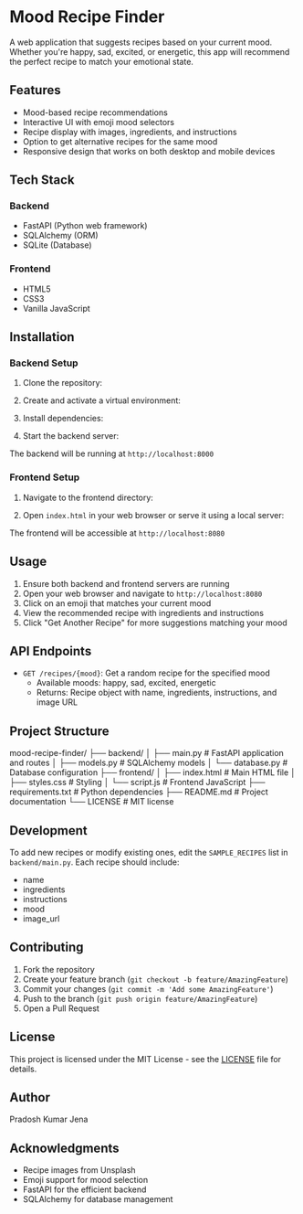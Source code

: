 # Mood Recipe Finder

A web application that suggests recipes based on your current mood. Whether you're happy, sad, excited, or energetic, this app will recommend the perfect recipe to match your emotional state.

## Features

- Mood-based recipe recommendations
- Interactive UI with emoji mood selectors
- Recipe display with images, ingredients, and instructions
- Option to get alternative recipes for the same mood
- Responsive design that works on both desktop and mobile devices

## Tech Stack

### Backend
- FastAPI (Python web framework)
- SQLAlchemy (ORM)
- SQLite (Database)

### Frontend
- HTML5
- CSS3
- Vanilla JavaScript

## Installation

### Backend Setup

1. Clone the repository:

2. Create and activate a virtual environment:

3. Install dependencies:

4. Start the backend server:

The backend will be running at `http://localhost:8000`

### Frontend Setup

1. Navigate to the frontend directory:


2. Open `index.html` in your web browser or serve it using a local server:

The frontend will be accessible at `http://localhost:8080`

## Usage

1. Ensure both backend and frontend servers are running
2. Open your web browser and navigate to `http://localhost:8080`
3. Click on an emoji that matches your current mood
4. View the recommended recipe with ingredients and instructions
5. Click "Get Another Recipe" for more suggestions matching your mood

## API Endpoints

- `GET /recipes/{mood}`: Get a random recipe for the specified mood
  - Available moods: happy, sad, excited, energetic
  - Returns: Recipe object with name, ingredients, instructions, and image URL

## Project Structure

mood-recipe-finder/
├── backend/
│ ├── main.py # FastAPI application and routes
│ ├── models.py # SQLAlchemy models
│ └── database.py # Database configuration
├── frontend/
│ ├── index.html # Main HTML file
│ ├── styles.css # Styling
│ └── script.js # Frontend JavaScript
├── requirements.txt # Python dependencies
├── README.md # Project documentation
└── LICENSE # MIT license


## Development

To add new recipes or modify existing ones, edit the `SAMPLE_RECIPES` list in `backend/main.py`. Each recipe should include:
- name
- ingredients
- instructions
- mood
- image_url

## Contributing

1. Fork the repository
2. Create your feature branch (`git checkout -b feature/AmazingFeature`)
3. Commit your changes (`git commit -m 'Add some AmazingFeature'`)
4. Push to the branch (`git push origin feature/AmazingFeature`)
5. Open a Pull Request

## License

This project is licensed under the MIT License - see the [LICENSE](LICENSE) file for details.

## Author

Pradosh Kumar Jena

## Acknowledgments

- Recipe images from Unsplash
- Emoji support for mood selection
- FastAPI for the efficient backend
- SQLAlchemy for database management